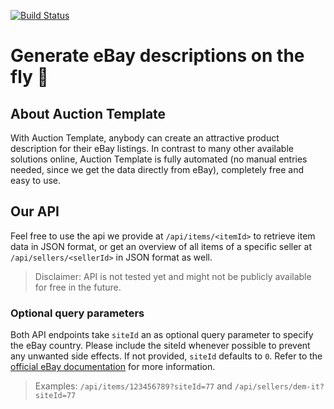 [![Build Status](https://travis-ci.org/lukasweidich/auction-t3mplate.svg?branch=master)](https://travis-ci.org/lukasweidich/auction-t3mplate)

# Generate eBay descriptions on the fly 🚀

## About Auction Template

With Auction Template, anybody can create an attractive product description for their eBay listings. In contrast to many other available solutions online, Auction Template is fully automated (no manual entries needed, since we get the data directly from eBay), completely free and easy to use.

## Our API

Feel free to use the api we provide at `/api/items/<itemId>` to retrieve item data in JSON format, or get an overview of all items of a specific seller at `/api/sellers/<sellerId>` in JSON format as well.

> Disclaimer: API is not tested yet and might not be publicly available for free in the future.

### Optional query parameters

Both API endpoints take `siteId` an as optional query parameter to specify the eBay country. Please include the siteId whenever possible to prevent any unwanted side effects. If not provided, `siteId` defaults to `0`. Refer to the [official eBay documentation](https://developer.ebay.com/DevZone/merchandising/docs/Concepts/SiteIDToGlobalID.html) for more information.

> Examples: `/api/items/123456789?siteId=77` and `/api/sellers/dem-it?siteId=77`

